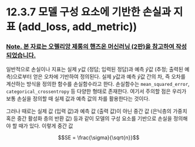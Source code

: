 # 12.3.7 모델 구성 요소에 기반한 손실과 지표 __(add_loss, add_metric))__

### <U>Note. 본 자료는 오렐리앙 제롱의 핸즈온 머신러닝 (2판)을 참고하여 작성되었습니다.</U>

일반적으로 손실이나 지표는 실제 $y$값 (정답; 입력된 정답)과 예측 $\hat{y}$값 (추정; 출력된 예측)으로부터 얻은 오차에 기반하여 정의된다. 실제 $y$값과 예측 $\hat{y}$값 간의 차, 즉 오차를 계산하는 방식을 정의한 함수를 손실함수라고 한다. 손실함수는 `mean_squared_error`, `categorical_crossentropy` 등 다양한 형태로 존재한다. 여기서 주의할 점은 우리가 보통 손실을 정의할 때 실제 값과 예측 값의 차를 활용한다는 것이다.

그러나 때로는 실제 값 (입력 값)과 예측 값 (출력 값)이 아닌 중간 값 (은닉층의 가중치 혹은 중간 활성화 층의 반환 값) 등과 같이 모델의 구성 요소를 기반으로 손실을 정의해야 할 때가 있다. 이렇게 중간 값

```math
SE = \frac{\sigma}{\sqrt{n}}
```
